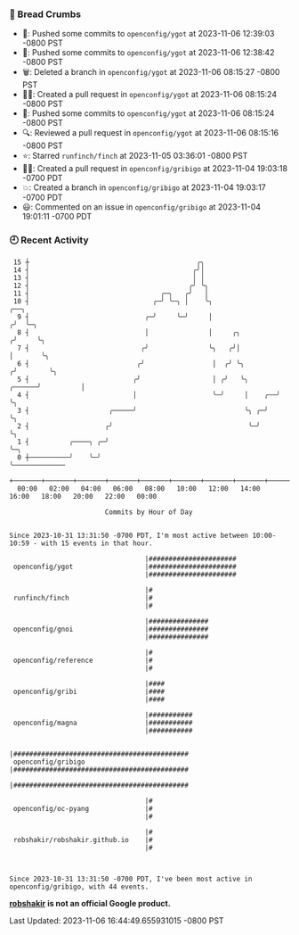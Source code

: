 ### 🍞 Bread Crumbs

 * 🚢: Pushed some commits to `openconfig/ygot` at 2023-11-06 12:39:03 -0800 PST
 * 🚢: Pushed some commits to `openconfig/ygot` at 2023-11-06 12:38:42 -0800 PST
 * 🗑: Deleted a branch in `openconfig/ygot` at 2023-11-06 08:15:27 -0800 PST
 * ✍🏼: Created a pull request in `openconfig/ygot` at 2023-11-06 08:15:24 -0800 PST
 * 🚢: Pushed some commits to `openconfig/ygot` at 2023-11-06 08:15:24 -0800 PST
 * 🔍: Reviewed a pull request in  `openconfig/ygot` at 2023-11-06 08:15:16 -0800 PST
 * ⭐️: Starred `runfinch/finch` at 2023-11-05 03:36:01 -0800 PST
 * ✍🏼: Created a pull request in `openconfig/gribigo` at 2023-11-04 19:03:18 -0700 PDT
 * 💥: Created a branch in `openconfig/gribigo` at 2023-11-04 19:03:17 -0700 PDT
 * 😃: Commented on an issue in `openconfig/gribigo` at 2023-11-04 19:01:11 -0700 PDT

### 🕘 Recent Activity
```
 15 ┼                                          ╭╮
 14 ┤                                         ╭╯│
 13 ┤                                         │ │
 12 ┤                                        ╭╯ ╰╮
 11 ┤                                 ╭─╮   ╭╯   │
 10 ┤                               ╭─╯ ╰─╮ │    ╰╮                          ╭──╮
  9 ┤                             ╭─╯     ╰─╯     │                         ╭╯  ╰─╮
  8 ┤                             │               │     ╭╮                 ╭╯     ╰╮
  7 ┤                            ╭╯               ╰╮   ╭╯│                 │       ╰╮
  6 ┤                           ╭╯                 │  ╭╯ ╰╮               ╭╯        ╰╮
  5 ┤                          ╭╯                  │ ╭╯   ╰╮       ╭──────╯          │
  4 ┤                          │                   ╰─╯     │    ╭──╯                 ╰╮
  3 ┤                    ╭─────╯                           ╰╮ ╭─╯                     ╰╮
  2 ┤                   ╭╯                                  ╰─╯                        ╰╮
  1 ┤          ╭────╮ ╭─╯                                                               ╰─╮
  0 ┼──────────╯    ╰─╯                                                                   ╰─────────────
    +───────+───────+───────+───────+───────+───────+───────+───────+───────+───────+───────+───────+────
  00:00   02:00   04:00   06:00   08:00   10:00   12:00   14:00   16:00   18:00   20:00   22:00   00:00   

						Commits by Hour of Day


Since 2023-10-31 13:31:50 -0700 PDT, I'm most active between 10:00-10:59 - with 15 events in that hour.

```



```
                                  |######################
 openconfig/ygot                  |######################
                                  |######################

                                  |#
 runfinch/finch                   |#
                                  |#

                                  |###############
 openconfig/gnoi                  |###############
                                  |###############

                                  |#
 openconfig/reference             |#
                                  |#

                                  |####
 openconfig/gribi                 |####
                                  |####

                                  |###########
 openconfig/magna                 |###########
                                  |###########

                                  |############################################
 openconfig/gribigo               |############################################
                                  |############################################

                                  |#
 openconfig/oc-pyang              |#
                                  |#

                                  |#
 robshakir/robshakir.github.io    |#
                                  |#



Since 2023-10-31 13:31:50 -0700 PDT, I've been most active in openconfig/gribigo, with 44 events.

```
**[robshakir](mailto:robjs@google.com) is not an official Google product.**  


Last Updated: 2023-11-06 16:44:49.655931015 -0800 PST

